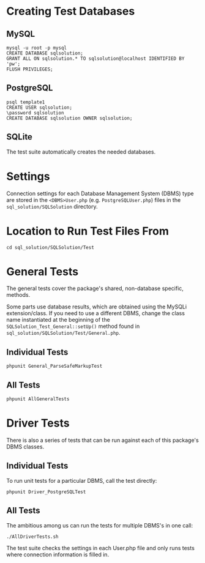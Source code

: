 Creating Test Databases
=======================
MySQL
-----
	mysql -u root -p mysql
	CREATE DATABASE sqlsolution;
	GRANT ALL ON sqlsolution.* TO sqlsolution@localhost IDENTIFIED BY 'pw';
	FLUSH PRIVILEGES;

PostgreSQL
----------
	psql template1
	CREATE USER sqlsolution;
	\password sqlsolution
	CREATE DATABASE sqlsolution OWNER sqlsolution;

SQLite
------
The test suite automatically creates the needed databases.


Settings
========
Connection settings for each Database Management System (DBMS) type are
stored in the `<DBMS>User.php` (e.g. `PostgreSQLUser.php`) files in the
`sql_solution/SQLSolution` directory.
 

Location to Run Test Files From
===============================
	cd sql_solution/SQLSolution/Test


General Tests
=============
The general tests cover the package's shared, non-database specific,
methods.

Some parts use database results, which are obtained using the MySQLi
extension/class.  If you need to use a different DBMS, change the class
name instantiated at the beginning of the `SQLSolution_Test_General::setUp()`
method found in `sql_solution/SQLSolution/Test/General.php`.

Individual Tests
----------------
	phpunit General_ParseSafeMarkupTest

All Tests
---------
	phpunit AllGeneralTests


Driver Tests
============
There is also a series of tests that can be run against each of this
package's DBMS classes.

Individual Tests
----------------
To run unit tests for a particular DBMS, call the test directly:

	phpunit Driver_PostgreSQLTest

All Tests
---------
The ambitious among us can run the tests for multiple DBMS's in one call:

	./AllDriverTests.sh

The test suite checks the settings in each <DBMS>User.php file and only
runs tests where connection information is filled in.
